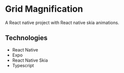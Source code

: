# Grid Magnification

A React native project with React native skia animations.

## Technologies
* React Native
* Expo
* React Native Skia
* Typescript
